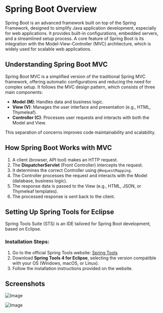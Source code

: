 # Spring Boot Overview
Spring Boot is an advanced framework built on top of the Spring Framework, designed to simplify Java application development, especially for web applications. It provides built-in configurations, embedded servers, and a streamlined setup process. A core feature of Spring Boot is its integration with the Model-View-Controller (MVC) architecture, which is widely used for scalable web applications.

## Understanding Spring Boot MVC
Spring Boot MVC is a simplified version of the traditional Spring MVC framework, offering automatic configurations and reducing the need for complex setup. It follows the MVC design pattern, which consists of three main components:

- **Model (M)**: Handles data and business logic.
- **View (V)**: Manages the user interface and presentation (e.g., HTML, Thymeleaf).
- **Controller (C)**: Processes user requests and interacts with both the Model and View.

This separation of concerns improves code maintainability and scalability.

## How Spring Boot Works with MVC
1. A client (browser, API tool) makes an HTTP request.
2. The **DispatcherServlet** (Front Controller) intercepts the request.
3. It determines the correct Controller using `@RequestMapping`.
4. The Controller processes the request and interacts with the Model (database, business logic).
5. The response data is passed to the View (e.g., HTML, JSON, or Thymeleaf templates).
6. The processed response is sent back to the client.

## Setting Up Spring Tools for Eclipse
Spring Tools Suite (STS) is an IDE tailored for Spring Boot development, based on Eclipse.

### Installation Steps:
1. Go to the official Spring Tools website: [Spring Tools](https://spring.io/tools)
2. Download **Spring Tools 4 for Eclipse**, selecting the version compatible with your OS (Windows, macOS, or Linux).
3. Follow the installation instructions provided on the website.

## Screenshots

![Image](https://github.com/user-attachments/assets/a67abdcd-7b55-4992-85bf-434d60a519d5)

![Image](https://github.com/user-attachments/assets/a7f488ac-6d3c-4a9b-900f-14826fbe3490)
